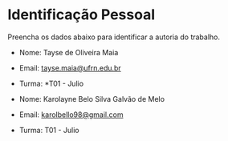 # Identificação Pessoal

Preencha os dados abaixo para identificar a autoria do trabalho.

- Nome: Tayse de Oliveira Maia
- Email: tayse.maia@ufrn.edu.br
- Turma: *T01 - Julio

- Nome: Karolayne Belo Silva Galvão de Melo
- Email: karolbello98@gmail.com
- Turma: T01 - Julio

